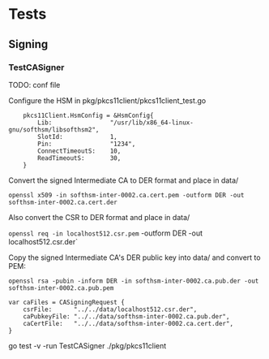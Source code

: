 # Tests

## Signing

### TestCASigner

TODO: conf file

Configure the HSM in pkg/pkcs11client/pkcs11client_test.go

```
	pkcs11Client.HsmConfig = &HsmConfig{
		Lib:      			"/usr/lib/x86_64-linux-gnu/softhsm/libsofthsm2",
		SlotId:   			1,
		Pin:      			"1234",
		ConnectTimeoutS: 	10,
		ReadTimeoutS: 		30,
	}
```

Convert the signed Intermediate CA to DER format and place in data/

`openssl x509 -in softhsm-inter-0002.ca.cert.pem -outform DER -out softhsm-inter-0002.ca.cert.der`

Also convert the CSR to DER format and place in data/

`openssl req -in localhost512.csr.pem` -outform DER -out localhost512.csr.der`

Copy the signed Intermediate CA's DER public key into data/ and convert to PEM:

`openssl rsa -pubin -inform DER -in softhsm-inter-0002.ca.pub.der -out softhsm-inter-0002.ca.pub.pem`


```
var caFiles = CASigningRequest {
    csrFile:      "../../data/localhost512.csr.der",
    caPubkeyFile: "../../data/softhsm-inter-0002.ca.pub.der",
    caCertFile:   "../../data/softhsm-inter-0002.ca.cert.der",
}
```


go test -v -run TestCASigner ./pkg/pkcs11client
